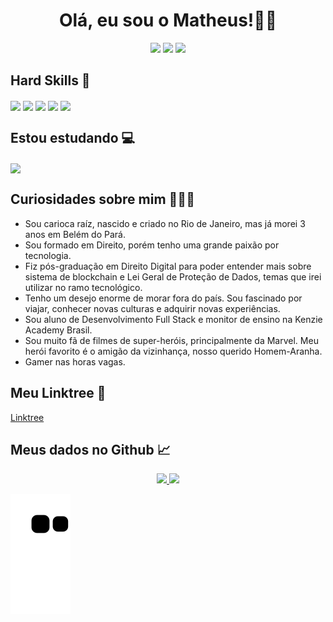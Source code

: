 <div align="center">
  <h1>Olá, eu sou o Matheus!👋🏻</h1>
</div>

<div align="center">
  <a href="https://instagram.com/matheusfelipetp" target="_blank"><img src="https://img.shields.io/badge/-Instagram-%23E4405F?style=for-the-badge&logo=instagram&logoColor=white" target="_blank"></a>
  <a href="https://www.linkedin.com/in/matheusfelipetp" target="_blank"><img src="https://img.shields.io/badge/-LinkedIn-%230077B5?style=for-the-badge&logo=linkedin&logoColor=white" target="_blank"></a>
  <a href = "mailto:matheusfelipetp@outlook.com"><img src="https://img.shields.io/badge/Gmail-D14836?style=for-the-badge&logo=gmail&logoColor=white" target="_blank"> </a>
</div>

## Hard Skills 🧠
  <div style="display: inline_block">
    <img align="center" alt"Figma" height="30" width"40" src="https://cdn.jsdelivr.net/gh/devicons/devicon/icons/figma/figma-original.svg">
    <img align="center" alt"Git" height="30" width"40" src="https://cdn.jsdelivr.net/gh/devicons/devicon/icons/git/git-original.svg">
    <img align="center" alt"HTML" height="30" width"40" src="https://cdn.jsdelivr.net/gh/devicons/devicon/icons/html5/html5-original.svg">
    <img align="center" alt"CSS" height="30" width"40" src="https://cdn.jsdelivr.net/gh/devicons/devicon/icons/css3/css3-original.svg">
    <img align="center" alt"JavaScript" height="30" width"40" src="https://cdn.jsdelivr.net/gh/devicons/devicon/icons/javascript/javascript-original.svg">
  </div>  
  
## Estou estudando 💻
  <div style="display: inline_block">
    <img align="center" alt"React" height="30" width"40" src="https://cdn.jsdelivr.net/gh/devicons/devicon/icons/react/react-original.svg">
  </div>  
                                                                                                                             
                                                                                                                                      
## Curiosidades sobre mim 👨🏼‍💻

- Sou carioca raíz, nascido e criado no Rio de Janeiro, mas já morei 3 anos em Belém do Pará.
- Sou formado em Direito, porém tenho uma grande paixão por tecnologia.
- Fiz pós-graduação em Direito Digital para poder entender mais sobre sistema de blockchain e Lei Geral de Proteção de Dados, temas que irei utilizar no ramo tecnológico.
- Tenho um desejo enorme de morar fora do país. Sou fascinado por viajar, conhecer novas culturas e adquirir novas experiências.
- Sou aluno de Desenvolvimento Full Stack e monitor de ensino na Kenzie Academy Brasil.
- Sou muito fã de filmes de super-heróis, principalmente da Marvel. Meu herói favorito é o amigão da vizinhança, nosso querido Homem-Aranha.
- Gamer nas horas vagas.
  

## Meu Linktree 🔗
  <a href="https://linktr.ee/matheusfelipetp" target="_blank">Linktree</a>
  
  
## Meus dados no Github 📈
  
  <div align="center">
      <a href="https://github.com/matheusfelipetp">
      <img width="400px" src="https://github-readme-stats.vercel.app/api?username=matheusfelipetp&show_icons=true&theme=tokyonight&include_all_commits=true&count_private=true"/>
      <img width="395px" src="https://github-readme-stats.vercel.app/api/top-langs/?username=matheusfelipetp&layout=compact&langs_count=7&theme=tokyonight"/>
  </div>
    
![Snake animation](https://github.com/matheusfelipetp/matheusfelipetp/blob/output/github-contribution-grid-snake.svg)
    
